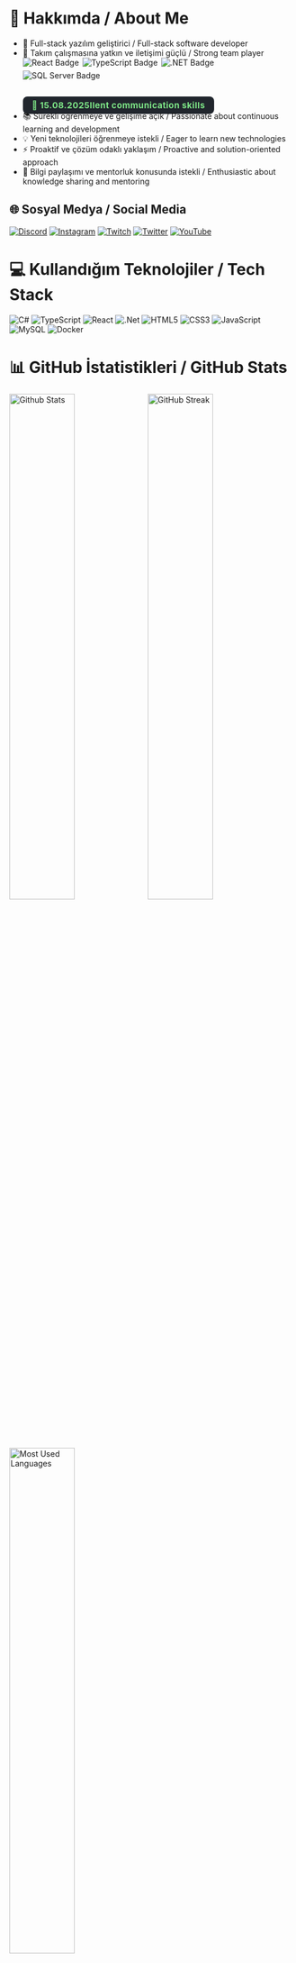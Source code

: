 # 💫 Hakkımda / About Me

- 🚀 Full-stack yazılım geliştirici / Full-stack software developer
- 👥 Takım çalışmasına yatkın ve iletişimi güçlü / Strong team player      <div style="margin-bottom:18px; display:flex; gap:6px; flex-wrap:wrap;">
        <img src="https://img.shields.io/badge/React-20232A?style=for-the-badge&logo=react&logoColor=61DAFB" alt="React Badge"/>
        <img src="https://img.shields.io/badge/TypeScript-007ACC?style=for-the-badge&logo=typescript&logoColor=white" alt="TypeScript Badge"/>
        <img src="https://img.shields.io/badge/.NET-512BD4?style=for-the-badge&logo=dotnet&logoColor=white" alt=".NET Badge"/>
        <img src="https://img.shields.io/badge/SQL%20Server-CC2927?style=for-the-badge&logo=microsoft-sql-server&logoColor=white" alt="SQL Server Badge"/>
      </div>
      <br>
      <div>
        <span style="background:#21262d; border-radius:8px; padding:6px 16px; color:#7ee787; font-size:1.08em; font-weight:700; letter-spacing:0.5px;">
          📅 15.08.2025llent communication skills
- 📚 Sürekli öğrenmeye ve gelişime açık / Passionate about continuous learning and development
- 💡 Yeni teknolojileri öğrenmeye istekli / Eager to learn new technologies
- ⚡ Proaktif ve çözüm odaklı yaklaşım / Proactive and solution-oriented approach
- 🤝 Bilgi paylaşımı ve mentorluk konusunda istekli / Enthusiastic about knowledge sharing and mentoring

## 🌐 Sosyal Medya / Social Media
[![Discord](https://img.shields.io/badge/Discord-%237289DA.svg?logo=discord&logoColor=white)](https://discord.gg/y68R7arX) 
[![Instagram](https://img.shields.io/badge/Instagram-%23E4405F.svg?logo=Instagram&logoColor=white)](https://instagram.com/polegut/) 
[![Twitch](https://img.shields.io/badge/Twitch-%239146FF.svg?logo=Twitch&logoColor=white)](https://twitch.tv/polegut) 
[![Twitter](https://img.shields.io/badge/Twitter-%231DA1F2.svg?logo=Twitter&logoColor=white)](https://twitter.com/polegut) 
[![YouTube](https://img.shields.io/badge/YouTube-%23FF0000.svg?logo=YouTube&logoColor=white)](https://youtube.com/channel/UCHrgDXcBzj-zxO_zueRr1rg)

# 💻 Kullandığım Teknolojiler / Tech Stack
![C#](https://img.shields.io/badge/c%23-%23239120.svg?style=for-the-badge&logo=c-sharp&logoColor=white) 
![TypeScript](https://img.shields.io/badge/typescript-%23007ACC.svg?style=for-the-badge&logo=typescript&logoColor=white) 
![React](https://img.shields.io/badge/react-%2320232a.svg?style=for-the-badge&logo=react&logoColor=%2361DAFB)
![.Net](https://img.shields.io/badge/.NET-5C2D91?style=for-the-badge&logo=.net&logoColor=white)
![HTML5](https://img.shields.io/badge/html5-%23E34F26.svg?style=for-the-badge&logo=html5&logoColor=white) 
![CSS3](https://img.shields.io/badge/css3-%231572B6.svg?style=for-the-badge&logo=css3&logoColor=white)
![JavaScript](https://img.shields.io/badge/javascript-%23323330.svg?style=for-the-badge&logo=javascript&logoColor=%23F7DF1E)
![MySQL](https://img.shields.io/badge/mysql-%2300f.svg?style=for-the-badge&logo=mysql&logoColor=white)
![Docker](https://img.shields.io/badge/docker-%230db7ed.svg?style=for-the-badge&logo=docker&logoColor=white)

# 📊 GitHub İstatistikleri / GitHub Stats
<div align-items="center">
  <img src="https://github-readme-stats.vercel.app/api?username=emirdnz&theme=dark&hide_border=true&include_all_commits=true&count_private=true" width="48%" alt="Github Stats"/>
  <img src="https://github-readme-streak-stats.herokuapp.com/?user=emirdnz&theme=dark&hide_border=true" width="48%" alt="GitHub Streak"/>
  <img src="https://github-readme-stats.vercel.app/api/top-langs/?username=emirdnz&theme=dark&hide_border=true&include_all_commits=true&count_private=true&layout=compact" width="48%" alt="Most Used Languages"/>
</div>

## 🚀 Gelecek Olan Projelerim / Upcoming Projects
<!-- 1. Proje -->
<table cellpadding="0" cellspacing="0" width="100%">
  <tr style="vertical-align:top;">    
    <td width="50%" valign="top"
        style="background:linear-gradient(135deg,#232526 0%,#414345 100%);border:1px solid #30363d;border-radius:20px;padding:36px 32px;margin:0 8px 36px 0;box-shadow:0 6px 32px #00000044;vertical-align:top;"><div style="display:flex; align-items:center; gap:16px; margin-bottom:16px;">
        <img display:block margin:auto 0; src="https://img.icons8.com/?size=100&id=42889&format=png&color=000000" alt="Bus Ticket Icon" width="40"/>
        <span style="color:#fff; font-size:2.2em; font-weight:1000; letter-spacing:1px; font-family:'Segoe UI Black', 'Arial Black', Arial, sans-serif; line-height:1;">
          BUS TICKET SYSTEM PROJECT
        </span>
      </div>
      <hr style="border:0; border-top:2px solid #fff; margin:8px 0 16px 0;">
      <div style="color:#b3bfc9; font-size:1.13em; margin-bottom:8px; font-weight:500;">
        Otobüs biletlerini çevrimiçi satma, rezervasyonları yönetme ve yolcu bilgilerini takip etme platformu.
      </div>
      <br>
      <div style="color:#b3bfc9; font-size:1.13em; margin-bottom:22px; font-weight:500;">
        Online bus ticket sales, reservation management, and passenger tracking platform.
      </div>
      <br>      <div style="margin-bottom:18px; display:flex; gap:6px; flex-wrap:wrap;">
        <img src="https://img.shields.io/badge/React-20232A?style=for-the-badge&logo=react&logoColor=61DAFB" alt="React Badge"/>
        <img src="https://img.shields.io/badge/TypeScript-007ACC?style=for-the-badge&logo=typescript&logoColor=white" alt="TypeScript Badge"/>
        <img src="https://img.shields.io/badge/.NET-512BD4?style=for-the-badge&logo=dotnet&logoColor=white" alt=".NET Badge"/>
        <img src="https://img.shields.io/badge/SQL%20Server-CC2927?style=for-the-badge&logo=microsoft-sql-server&logoColor=white" alt="SQL Server Badge"/>
      </div>
      <br>      <div>
        <span style="background:#21262d; border-radius:8px; padding:6px 16px; color:#7ee787; font-size:1.08em; font-weight:700; letter-spacing:0.5px;">          📅 30.08.2026
          <span style="color:#b3bfc9; font-size:0.95em; margin-left:8px;">
            | Tahmini Bitiş / Estimated Finish
          </span>
        </span><div style="margin-top:12px;">
          <img src="https://img.shields.io/badge/Status-Development-grey?style=flat&logo=github" alt="Development Badge" style="margin:3px;"/>
          <img src="https://img.shields.io/badge/In%20Progress-007bff?style=flat&logo=github&logoColor=white" alt="In Progress Badge" style="margin:3px;"/>
        </div>
      </div>
    </td>
    <!-- 2. Proje -->
    <td width="50%" valign="top"
        style="background:linear-gradient(135deg,#232526 0%,#414345 100%);border:1px solid #30363d;border-radius:20px;padding:36px 32px;margin:0 0 36px 8px;box-shadow:0 6px 32px #00000044;vertical-align:top;">      <div style="display:flex; align-items:center; gap:16px; margin-bottom:16px;">        <img src="https://img.icons8.com/?size=100&id=VbL8v3mm1qyp&format=png&color=000000" alt="Bank Icon" width="40"/>        <span style="color:#fff; font-size:2em; font-weight:1000; letter-spacing:1px; font-family:'Segoe UI Black', 'Arial Black', Arial, sans-serif;">
          Banka Sistemi
        </span>
      </div>
      <hr style="border:0; border-top:2px solid #fff; margin:8px 0 16px 0;">
      <div style="color:#b3bfc9; font-size:1.13em; margin-bottom:8px; font-weight:500;">
        Hesap açma, bakiye sorgulama, para yatırma/çekme ve müşteri işlemlerini yöneten temel bankacılık modülü.
      </div>
      <br>
      <div style="color:#b3bfc9; font-size:1.13em; margin-bottom:22px; font-weight:500;">
        Basic banking module for account opening, balance inquiry, deposit/withdrawal, and customer operations.
      </div>
      <br>      <div style="margin-bottom:18px; display:flex; gap:6px; flex-wrap:wrap;">
        <img src="https://img.shields.io/badge/React-20232A?style=for-the-badge&logo=react&logoColor=61DAFB" alt="React Badge"/>
        <img src="https://img.shields.io/badge/TypeScript-007ACC?style=for-the-badge&logo=typescript&logoColor=white" alt="TypeScript Badge"/>
        <img src="https://img.shields.io/badge/.NET-512BD4?style=for-the-badge&logo=dotnet&logoColor=white" alt=".NET Badge"/>
        <img src="https://img.shields.io/badge/SQL%20Server-CC2927?style=for-the-badge&logo=microsoft-sql-server&logoColor=white" alt="SQL Server Badge"/>
      </div>
      <br>
      <div>
        <span style="background:#21262d; border-radius:8px; padding:6px 16px; color:#7ee787; font-size:1.08em; font-weight:700; letter-spacing:0.5px;">          📅 30.08.2026
          <span style="color:#b3bfc9; font-size:0.95em; margin-left:8px;">
            | Tahmini Bitiş / Estimated Finish
          </span>
        </span>
        <div style="margin-top:12px;">
          <img src="https://img.shields.io/badge/Development-grey?style=flat&logo=github" alt="Development Badge" style="margin:3px;"/>
          <img src="https://img.shields.io/badge/In%20Progress-007bff?style=flat&logo=github&logoColor=white" alt="In Progress Badge" style="margin:3px;"/>
        </div>
      </div>
    </td>
  </tr>
  <tr style="vertical-align:top;">
    <!-- 3. Proje -->
    <td width="50%" valign="top"
        style="background:linear-gradient(135deg,#232526 0%,#414345 100%);border:1px solid #30363d;border-radius:20px;padding:36px 32px;margin:0 8px 36px 0;box-shadow:0 6px 32px #00000044;vertical-align:top;">      <div style="display:flex; align-items:center; gap:16px; margin-bottom:16px;">        <img src="https://img.icons8.com/?size=100&id=2dJqRM0qaMRJ&format=png&color=000000" alt="Mobile Banking Icon" width="40"/>        <span style="color:#fff; font-size:2em; font-weight:1000; letter-spacing:1px; font-family:'Segoe UI Black', 'Arial Black', Arial, sans-serif;">
          Mobil Banka Uygulaması
        </span>
      </div>
      <hr style="border:0; border-top:2px solid #fff; margin:8px 0 16px 0;">
      <div style="color:#b3bfc9; font-size:1.13em; margin-bottom:8px; font-weight:500;">
        Akıllı telefon ve tabletler için optimize edilmiş; kullanıcı dostu arayüzle bankacılık işlemlerini mobilde sunan uygulama.
      </div>
      <br>
      <div style="color:#b3bfc9; font-size:1.13em; margin-bottom:22px; font-weight:500;">
        Mobile banking app optimized for smartphones and tablets with user-friendly interface.
      </div>
      <br>      <div style="margin-bottom:18px; display:flex; gap:6px; flex-wrap:wrap;">
        <img src="https://img.shields.io/badge/React-20232A?style=for-the-badge&logo=react&logoColor=61DAFB" alt="React Badge"/>
        <img src="https://img.shields.io/badge/TypeScript-007ACC?style=for-the-badge&logo=typescript&logoColor=white" alt="TypeScript Badge"/>
        <img src="https://img.shields.io/badge/.NET-512BD4?style=for-the-badge&logo=dotnet&logoColor=white" alt=".NET Badge"/>
        <img src="https://img.shields.io/badge/SQL%20Server-CC2927?style=for-the-badge&logo=microsoft-sql-server&logoColor=white" alt="SQL Server Badge"/>
      </div>
      <br>
      <div>
        <span style="background:#21262d; border-radius:8px; padding:6px 16px; color:#7ee787; font-size:1.08em; font-weight:700; letter-spacing:0.5px;">          📅 30.08.2026
          <span style="color:#b3bfc9; font-size:0.95em; margin-left:8px;">
            | Tahmini Bitiş / Estimated Finish
          </span>
        </span>
        <div style="margin-top:12px;">
          <img src="https://img.shields.io/badge/Development-grey?style=flat&logo=github" alt="Development Badge" style="margin:3px;"/>
          <img src="https://img.shields.io/badge/In%20Progress-007bff?style=flat&logo=github&logoColor=white" alt="In Progress Badge" style="margin:3px;"/>
        </div>
      </div>
    </td>
    <!-- 4. Proje -->
    <td width="50%" valign="top"
        style="background:linear-gradient(135deg,#232526 0%,#414345 100%);border:1px solid #30363d;border-radius:20px;padding:36px 32px;margin:0 0 36px 8px;box-shadow:0 6px 32px #00000044;vertical-align:top;">      <div style="display:flex; align-items:center; gap:16px; margin-bottom:16px;">        <img src="https://cdn-icons-png.flaticon.com/512/3731/3731166.png" alt="ATM Icon" width="40"/>
        <span style="color:#fff; font-size:2em; font-weight:1000; letter-spacing:1px; font-family:'Segoe UI Black', 'Arial Black', Arial, sans-serif;">
          ATM Simülasyonu
        </span>
      </div>
      <hr style="border:0; border-top:2px solid #fff; margin:8px 0 16px 0;">
      <div style="color:#b3bfc9; font-size:1.13em; margin-bottom:8px; font-weight:500;">
        ATM cihaz simülasyonu; kart okuma, PIN doğrulama, para çekme/yatırma ve fiş basma gibi işlevleri içeriyor.
      </div>
      <br>
      <div style="color:#b3bfc9; font-size:1.13em; margin-bottom:22px; font-weight:500;">
        ATM device simulation with card reading, PIN verification, cash withdrawal/deposit, and receipt printing.
      </div>
      <br>      <div style="margin-bottom:18px; display:flex; gap:6px; flex-wrap:wrap;">
        <img src="https://img.shields.io/badge/React-20232A?style=for-the-badge&logo=react&logoColor=61DAFB" alt="React Badge"/>
        <img src="https://img.shields.io/badge/TypeScript-007ACC?style=for-the-badge&logo=typescript&logoColor=white" alt="TypeScript Badge"/>
        <img src="https://img.shields.io/badge/.NET-512BD4?style=for-the-badge&logo=dotnet&logoColor=white" alt=".NET Badge"/>
        <img src="https://img.shields.io/badge/SQL%20Server-CC2927?style=for-the-badge&logo=microsoft-sql-server&logoColor=white" alt="SQL Server Badge"/>
      </div>
      <br>
      <div>
        <span style="background:#21262d; border-radius:8px; padding:6px 16px; color:#7ee787; font-size:1.08em; font-weight:700; letter-spacing:0.5px;">          📅 30.08.2026
          <span style="color:#b3bfc9; font-size:0.95em; margin-left:8px;">
            | Tahmini Bitiş / Estimated Finish
          </span>
        </span>
        <div style="margin-top:12px;">
          <img src="https://img.shields.io/badge/Development-grey?style=flat&logo=github" alt="Development Badge" style="margin:3px;"/>
          <img src="https://img.shields.io/badge/In%20Progress-007bff?style=flat&logo=github&logoColor=white" alt="In Progress Badge" style="margin:3px;"/>
        </div>
      </div>
    </td>
  </tr>
  <tr style="vertical-align:top;">
    <!-- 5. Proje -->
    <td width="50%" valign="top"
        style="background:linear-gradient(135deg,#232526 0%,#414345 100%);border:1px solid #30363d;border-radius:20px;padding:36px 32px;margin:0 8px 36px 0;box-shadow:0 6px 32px #00000044;vertical-align:top;">      <div style="display:flex; align-items:center; gap:16px; margin-bottom:16px;">        <img src="https://cdn-icons-png.flaticon.com/512/5847/5847169.png" alt="Machine Automation Icon" width="40"/>        <span style="color:#fff; font-size:2em; font-weight:1000; letter-spacing:1px; font-family:'Segoe UI Black', 'Arial Black', Arial, sans-serif;">
          CNC Makine Otomasyonu
        </span>
      </div>
      <hr style="border:0; border-top:2px solid #fff; margin:8px 0 16px 0;">
      <div style="color:#b3bfc9; font-size:1.13em; margin-bottom:8px; font-weight:500;">
        CNC makinelerindeki iş emirlerini otomatik sıraya koyup kontrol eden, süreç bildirimleriyle üretimi izleyen kontrol sistemi.
      </div>
      <br>
      <div style="color:#b3bfc9; font-size:1.13em; margin-bottom:22px; font-weight:500;">
        Control system for automating job orders and monitoring production in CNC machines with process notifications.
      </div>
      <br>      <div style="margin-bottom:18px; display:flex; gap:6px; flex-wrap:wrap;">
        <img src="https://img.shields.io/badge/React-20232A?style=for-the-badge&logo=react&logoColor=61DAFB" alt="React Badge"/>
        <img src="https://img.shields.io/badge/TypeScript-007ACC?style=for-the-badge&logo=typescript&logoColor=white" alt="TypeScript Badge"/>
        <img src="https://img.shields.io/badge/.NET-512BD4?style=for-the-badge&logo=dotnet&logoColor=white" alt=".NET Badge"/>
        <img src="https://img.shields.io/badge/SignalR/WebSocket-6DB33F?style=for-the-badge&logo=websocket&logoColor=white" alt="SignalR Badge"/>
        <img src="https://img.shields.io/badge/SQL%20Server-CC2927?style=for-the-badge&logo=microsoft-sql-server&logoColor=white" alt="SQL Server Badge"/>
      </div>
      <br>
      <div>
        <span style="background:#21262d; border-radius:8px; padding:6px 16px; color:#7ee787; font-size:1.08em; font-weight:700; letter-spacing:0.5px;">          📅 30.08.2026
          <span style="color:#b3bfc9; font-size:0.95em; margin-left:8px;">
            | Tahmini Bitiş / Estimated Finish
          </span>
        </span>
        <div style="margin-top:12px;">
          <img src="https://img.shields.io/badge/Development-grey?style=flat&logo=github" alt="Development Badge" style="margin:3px;"/>
          <img src="https://img.shields.io/badge/In%20Progress-007bff?style=flat&logo=github&logoColor=white" alt="In Progress Badge" style="margin:3px;"/>
        </div>
      </div>
    </td>
    <!-- 6. Proje -->
    <td width="50%" valign="top"
        style="background:linear-gradient(135deg,#232526 0%,#414345 100%);border:1px solid #30363d;border-radius:20px;padding:36px 32px;margin:0 0 36px 8px;box-shadow:0 6px 32px #00000044;vertical-align:top;">      <div style="display:flex; align-items:center; gap:16px; margin-bottom:16px;">        <img src="https://cdn-icons-png.flaticon.com/512/8635/8635521.png" alt="Blog Icon" width="40"/>        <span style="color:#fff; font-size:2em; font-weight:1000; letter-spacing:1px; font-family:'Segoe UI Black', 'Arial Black', Arial, sans-serif;">
          Kişisel Blog Sitesi
        </span>
      </div>
      <hr style="border:0; border-top:2px solid #fff; margin:8px 0 16px 0;">
      <div style="color:#b3bfc9; font-size:1.13em; margin-bottom:8px; font-weight:500;">
        Kullanıcının yazılarını oluşturup düzenleyebileceği, kategori ve etiketlerle içerik yönetimi sunan kişisel blog CMS’i.
      </div>
      <br>
      <div style="color:#b3bfc9; font-size:1.13em; margin-bottom:22px; font-weight:500;">
        Personal blog CMS for creating, editing posts and managing content with categories and tags.
      </div>
      <br>      <div style="margin-bottom:18px; display:flex; gap:6px; flex-wrap:wrap;">
        <img src="https://img.shields.io/badge/React-20232A?style=for-the-badge&logo=react&logoColor=61DAFB" alt="React Badge"/>
        <img src="https://img.shields.io/badge/TypeScript-007ACC?style=for-the-badge&logo=typescript&logoColor=white" alt="TypeScript Badge"/>
        <img src="https://img.shields.io/badge/.NET-512BD4?style=for-the-badge&logo=dotnet&logoColor=white" alt=".NET Badge"/>
        <img src="https://img.shields.io/badge/SQL%20Server-CC2927?style=for-the-badge&logo=microsoft-sql-server&logoColor=white" alt="SQL Server Badge"/>
      </div>
      <br>
      <div>
        <span style="background:#21262d; border-radius:8px; padding:6px 16px; color:#7ee787; font-size:1.08em; font-weight:700; letter-spacing:0.5px;">          📅 30.08.2026
          <span style="color:#b3bfc9; font-size:0.95em; margin-left:8px;">
            | Tahmini Bitiş / Estimated Finish
          </span>
        </span>
        <div style="margin-top:12px;">
          <img src="https://img.shields.io/badge/Development-grey?style=flat&logo=github" alt="Development Badge" style="margin:3px;"/>
          <img src="https://img.shields.io/badge/In%20Progress-007bff?style=flat&logo=github&logoColor=white" alt="In Progress Badge" style="margin:3px;"/>
        </div>
      </div>
    </td>
  </tr>
  <tr style="vertical-align:top;">
    <!-- 7. Proje -->
    <td width="50%" valign="top"
        style="background:linear-gradient(135deg,#232526 0%,#414345 100%);border:1px solid #30363d;border-radius:20px;padding:36px 32px;margin:0 8px 36px 0;box-shadow:0 6px 32px #00000044;vertical-align:top;">      <div style="display:flex; align-items:center; gap:16px; margin-bottom:16px;">        <img src="https://cdn-icons-png.flaticon.com/512/8382/8382834.png" alt="HR System Icon" width="40"/>        <span style="color:#fff; font-size:2em; font-weight:1000; letter-spacing:1px; font-family:'Segoe UI Black', 'Arial Black', Arial, sans-serif;">
          İnsan Kaynakları Sistemi
        </span>
      </div>
      <hr style="border:0; border-top:2px solid #fff; margin:8px 0 16px 0;">      <div style="color:#b3bfc9; font-size:1.13em; margin-bottom:8px; font-weight:500;">
        İşe alım, personel verileri, izin ve puantaj takibi gibi insan kaynakları süreçlerini yöneten panel.
        <br><span style="color:#f39c12; font-weight:700; margin-top:6px; display:inline-block;">⚠️ This is a school project</span>
      </div>
      <br>
      <div style="color:#b3bfc9; font-size:1.13em; margin-bottom:22px; font-weight:500;">
        HR panel for recruitment, personnel data, leave and payroll tracking.
      </div>
      <br>      <div style="margin-bottom:18px; display:flex; gap:6px; flex-wrap:wrap;">
        <img src="https://img.shields.io/badge/React-20232A?style=for-the-badge&logo=react&logoColor=61DAFB" alt="React Badge"/>
        <img src="https://img.shields.io/badge/TypeScript-007ACC?style=for-the-badge&logo=typescript&logoColor=white" alt="TypeScript Badge"/>
        <img src="https://img.shields.io/badge/.NET-512BD4?style=for-the-badge&logo=dotnet&logoColor=white" alt=".NET Badge"/>
        <img src="https://img.shields.io/badge/SQL%20Server-CC2927?style=for-the-badge&logo=microsoft-sql-server&logoColor=white" alt="SQL Server Badge"/>
      </div>
      <br>
      <div>
        <span style="background:#21262d; border-radius:8px; padding:6px 16px; color:#7ee787; font-size:1.08em; font-weight:700; letter-spacing:0.5px;">          📅 30.08.2026
          <span style="color:#b3bfc9; font-size:0.95em; margin-left:8px;">
            | Tahmini Bitiş / Estimated Finish
          </span>
        </span>
        <div style="margin-top:12px;">
          <img src="https://img.shields.io/badge/Development-grey?style=flat&logo=github" alt="Development Badge" style="margin:3px;"/>
          <img src="https://img.shields.io/badge/In%20Progress-007bff?style=flat&logo=github&logoColor=white" alt="In Progress Badge" style="margin:3px;"/>
        </div>
      </div>
    </td>
    <!-- 8. Proje -->
    <td width="50%" valign="top"
        style="background:linear-gradient(135deg,#232526 0%,#414345 100%);border:1px solid #30363d;border-radius:20px;padding:36px 32px;margin:0 0 36px 8px;box-shadow:0 6px 32px #00000044;vertical-align:top;">      <div style="display:flex; align-items:center; gap:16px; margin-bottom:16px;">        <img src="https://cdn-icons-png.flaticon.com/512/5968/5968217.png" alt="Amazon Icon" width="40"/>        <span style="color:#fff; font-size:2em; font-weight:1000; letter-spacing:1px; font-family:'Segoe UI Black', 'Arial Black', Arial, sans-serif;">
          Amazon E-Ticaret Klonu
        </span>
      </div>
      <hr style="border:0; border-top:2px solid #fff; margin:8px 0 16px 0;">      <div style="color:#b3bfc9; font-size:1.13em; margin-bottom:8px; font-weight:500;">
        Ürün listeleme, sepet, ödeme entegrasyonu ve kullanıcı profili yönetimini barındıran e-ticaret klon uygulaması.
        <br><span style="color:#f39c12; font-weight:700; margin-top:6px; display:inline-block;">⚠️ This is a school project</span>
      </div>
      <br>
      <div style="color:#b3bfc9; font-size:1.13em; margin-bottom:22px; font-weight:500;">
        E-commerce clone app with product listing, cart, payment integration and user profile management.
      </div>
      <br>      <div style="margin-bottom:18px; display:flex; gap:6px; flex-wrap:wrap;">
        <img src="https://img.shields.io/badge/React-20232A?style=for-the-badge&logo=react&logoColor=61DAFB" alt="React Badge"/>
        <img src="https://img.shields.io/badge/TypeScript-007ACC?style=for-the-badge&logo=typescript&logoColor=white" alt="TypeScript Badge"/>
        <img src="https://img.shields.io/badge/.NET-512BD4?style=for-the-badge&logo=dotnet&logoColor=white" alt=".NET Badge"/>
        <img src="https://img.shields.io/badge/SQL%20Server-CC2927?style=for-the-badge&logo=microsoft-sql-server&logoColor=white" alt="SQL Server Badge"/>
      </div>
      <br>
      <div>
        <span style="background:#21262d; border-radius:8px; padding:6px 16px; color:#7ee787; font-size:1.08em; font-weight:700; letter-spacing:0.5px;">          📅 30.08.2026
          <span style="color:#b3bfc9; font-size:0.95em; margin-left:8px;">
            | Tahmini Bitiş / Estimated Finish
          </span>
        </span>
        <div style="margin-top:12px;">
          <img src="https://img.shields.io/badge/Development-grey?style=flat&logo=github" alt="Development Badge" style="margin:3px;"/>
          <img src="https://img.shields.io/badge/In%20Progress-007bff?style=flat&logo=github&logoColor=white" alt="In Progress Badge" style="margin:3px;"/>
        </div>
      </div>
    </td>
  </tr>
  <tr>
    <!-- 9. Proje -->
    <td width="50%" valign="top"
        style="background:linear-gradient(135deg,#232526 0%,#414345 100%);
               border:1px solid #30363d;
               border-radius:20px;
               padding:36px 32px;
               margin:0 8px 36px 0;
               box-shadow:0 6px 32px #00000044;">
      <div style="display:flex; align-items:center; gap:16px; margin-bottom:16px;">        <img src="https://cdn-icons-png.flaticon.com/512/8090/8090438.png" alt="Restaurant Menu Icon" width="40"/>        <span style="color:#fff; font-size:2em; font-weight:1000; letter-spacing:1px; font-family:'Segoe UI Black', 'Arial Black', Arial, sans-serif;">
          Restoran Menü Yönetimi
        </span>
      </div>
      <hr style="border:0; border-top:2px solid #fff; margin:8px 0 16px 0;">      <div style="color:#b3bfc9; font-size:1.13em; margin-bottom:8px; font-weight:500;">
        Restoranlardaki menü öğelerini yönetme, kategori ve fiyatlandırma ekleme/çıkarma işlemlerini kolaylaştıran sistem.
        <br><span style="color:#f39c12; font-weight:700; margin-top:6px; display:inline-block;">⚠️ This is a school project</span>
      </div>
      <br>
      <div style="color:#b3bfc9; font-size:1.13em; margin-bottom:22px; font-weight:500;">
        System for managing restaurant menu items, categories and pricing.
      </div>
      <br>      <div style="margin-bottom:18px; display:flex; gap:6px; flex-wrap:wrap;">
        <img src="https://img.shields.io/badge/React-20232A?style=for-the-badge&logo=react&logoColor=61DAFB" alt="React Badge"/>
        <img src="https://img.shields.io/badge/TypeScript-007ACC?style=for-the-badge&logo=typescript&logoColor=white" alt="TypeScript Badge"/>
        <img src="https://img.shields.io/badge/.NET-512BD4?style=for-the-badge&logo=dotnet&logoColor=white" alt=".NET Badge"/>
        <img src="https://img.shields.io/badge/SQL%20Server-CC2927?style=for-the-badge&logo=microsoft-sql-server&logoColor=white" alt="SQL Server Badge"/>
      </div>
      <br>
      <div>
        <span style="background:#21262d; border-radius:8px; padding:6px 16px; color:#7ee787; font-size:1.08em; font-weight:700; letter-spacing:0.5px;">          📅 30.08.2026
          <span style="color:#b3bfc9; font-size:0.95em; margin-left:8px;">
            | Tahmini Bitiş / Estimated Finish
          </span>
        </span>
        <div style="margin-top:12px;">
          <img src="https://img.shields.io/badge/Development-grey?style=flat&logo=github" alt="Development Badge" style="margin:3px;"/>
          <img src="https://img.shields.io/badge/In%20Progress-007bff?style=flat&logo=github&logoColor=white" alt="In Progress Badge" style="margin:3px;"/>
        </div>
      </div>
    </td>
  </tr>
  <tr>
    <!-- 10. Proje -->
    <td width="50%" valign="top"
        style="background:linear-gradient(135deg,#232526 0%,#414345 100%);
               border:1px solid #30363d;
               border-radius:20px;
               padding:36px 32px;
               margin:0 0 36px 8px;
               box-shadow:0 6px 32px #00000044;">
      <div style="display:flex; align-items:center; gap:16px; margin-bottom:16px;">        <img src="https://cdn-icons-png.flaticon.com/512/5968/5968756.png" alt="Discord Icon" width="40"/>        <span style="color:#fff; font-size:2em; font-weight:1000; letter-spacing:1px; font-family:'Segoe UI Black', 'Arial Black', Arial, sans-serif;">
          Discord Bot Uygulaması
        </span>
      </div>
      <hr style="border:0; border-top:2px solid #fff; margin:8px 0 16px 0;">
      <div style="color:#b3bfc9; font-size:1.13em; margin-bottom:8px; font-weight:500;">
        Discord sunucularında moderasyon, komut yönetimi ve otomatik bildirimler yapabilen bot altyapısı.
      </div>
      <br>
      <div style="color:#b3bfc9; font-size:1.13em; margin-bottom:22px; font-weight:500;">
        Discord bot infrastructure for moderation, command management and automatic notifications.
      </div>
      <br>      <div style="margin-bottom:18px; display:flex; gap:6px; flex-wrap:wrap;">
        <img src="https://img.shields.io/badge/C%23-239120?style=for-the-badge&logo=c-sharp&logoColor=white" alt="C# Badge"/>
        <img src="https://img.shields.io/badge/Discord.Net-5865F2?style=for-the-badge&logo=discord&logoColor=white" alt="Discord.Net Badge"/>
        <img src="https://img.shields.io/badge/.NET-512BD4?style=for-the-badge&logo=dotnet&logoColor=white" alt=".NET Badge"/>
        <img src="https://img.shields.io/badge/SQLite-003B57?style=for-the-badge&logo=sqlite&logoColor=white" alt="SQLite Badge"/>
      </div>
      <br>
      <div>
        <span style="background:#21262d; border-radius:8px; padding:6px 16px; color:#7ee787; font-size:1.08em; font-weight:700; letter-spacing:0.5px;">          📅 30.08.2026
          <span style="color:#b3bfc9; font-size:0.95em; margin-left:8px;">
            | Tahmini Bitiş / Estimated Finish
          </span>
        </span>
        <div style="margin-top:12px;">
          <img src="https://img.shields.io/badge/Development-grey?style=flat&logo=github" alt="Development Badge" style="margin:3px;"/>
          <img src="https://img.shields.io/badge/In%20Progress-007bff?style=flat&logo=github&logoColor=white" alt="In Progress Badge" style="margin:3px;"/>
        </div>
      </div>
    </td>
  </tr>
  <tr>
    <!-- 11. Proje -->
    <td width="50%" valign="top"
        style="background:linear-gradient(135deg,#232526 0%,#414345 100%);
               border:2px solid #2ecc71;
               border-radius:20px;
               padding:36px 32px;
               margin:0 8px 36px 0;
               box-shadow:0 6px 32px #00000044;">      <div style="display:flex; align-items:center; gap:16px; margin-bottom:16px;">        <img src="https://cdn-icons-png.flaticon.com/512/4876/4876647.png" alt="CNC Website Icon" width="40"/>        <span style="color:#2ecc71; font-size:2em; font-weight:1000; letter-spacing:1px; font-family:'Segoe UI Black', 'Arial Black', Arial, sans-serif;">
          CNC Kurumsal Web Sitesi
        </span>
      </div>
      <hr style="border:0; border-top:2px solid #2ecc71; margin:8px 0 16px 0;">
      <div style="color:#b3bfc9; font-size:1.13em; margin-bottom:8px; font-weight:500;">
        ✅ <b>Proje tamamlandı!</b> <br>
        Emir Otomat CNC’nin ürün tanıtımı, teknik çizim yükleme ve teklif alma formu içeren kurumsal web sitesi.
      </div>
      <br>
      <div style="color:#b3bfc9; font-size:1.13em; margin-bottom:22px; font-weight:500;">
        ✅ <b>Project completed!</b> <br>
        Corporate website for Emir Otomat CNC with product showcase, technical drawing upload and quotation form.
      </div>
      <br>      <div style="margin-bottom:18px; display:flex; gap:6px; flex-wrap:wrap;">
        <img src="https://img.shields.io/badge/React-20232A?style=for-the-badge&logo=react&logoColor=61DAFB" alt="React Badge"/>
        <img src="https://img.shields.io/badge/TypeScript-007ACC?style=for-the-badge&logo=typescript&logoColor=white" alt="TypeScript Badge"/>
        <img src="https://img.shields.io/badge/.NET-512BD4?style=for-the-badge&logo=dotnet&logoColor=white" alt=".NET Badge"/>
        <img src="https://img.shields.io/badge/SQL%20Server-CC2927?style=for-the-badge&logo=microsoft-sql-server&logoColor=white" alt="SQL Server Badge"/>
      </div>
      <br>
      <div>
        <span style="background:#21262d; border-radius:8px; padding:6px 16px; color:#2ecc71; font-size:1.08em; font-weight:700; letter-spacing:0.5px;">
          🏁 TAMAMLANDI / COMPLETED
        </span>
        <div style="margin-top:12px;">
          <img src="https://img.shields.io/badge/Completed-2ecc71?style=flat&logo=github&logoColor=white" alt="Completed Badge" style="margin:3px;"/>
        </div>
      </div>
    </td>
    <!-- 12. Proje -->
    <td width="50%" valign="top"
        style="background:linear-gradient(135deg,#232526 0%,#414345 100%);
               border:1px solid #30363d;
               border-radius:20px;
               padding:36px 32px;
               margin:0 0 36px 8px;
               box-shadow:0 6px 32px #00000044;">      <div style="display:flex; align-items:center; gap:16px; margin-bottom:16px;">        <img src="https://cdn-icons-png.flaticon.com/512/3387/3387987.png" alt="Corporate Website Icon" width="40"/>        <span style="color:#fff; font-size:2em; font-weight:1000; letter-spacing:1px; font-family:'Segoe UI Black', 'Arial Black', Arial, sans-serif;">
          Kurumsal Web Siteleri
        </span>
      </div>
      <hr style="border:0; border-top:2px solid #fff; margin:8px 0 16px 0;">
      <div style="color:#b3bfc9; font-size:1.13em; margin-bottom:8px; font-weight:500;">
        Deniz Holding ve bağlı birimlerinin kurumsal tanıtım, hizmet ve iletişim bilgilerini sunan üç ayrı web sitesi.
      </div>
      <br>
      <div style="color:#b3bfc9; font-size:1.13em; margin-bottom:22px; font-weight:500;">
        Three corporate websites for Deniz Holding and its subsidiaries.
      </div>
      <br>      <div style="margin-bottom:18px; display:flex; gap:6px; flex-wrap:wrap;">
        <img src="https://img.shields.io/badge/React-20232A?style=for-the-badge&logo=react&logoColor=61DAFB" alt="React Badge"/>
        <img src="https://img.shields.io/badge/TypeScript-007ACC?style=for-the-badge&logo=typescript&logoColor=white" alt="TypeScript Badge"/>
        <img src="https://img.shields.io/badge/.NET-512BD4?style=for-the-badge&logo=dotnet&logoColor=white" alt=".NET Badge"/>
        <img src="https://img.shields.io/badge/SQL%20Server-CC2927?style=for-the-badge&logo=microsoft-sql-server&logoColor=white" alt="SQL Server Badge"/>
      </div>
      <br>
      <div>
        <span style="background:#21262d; border-radius:8px; padding:6px 16px; color:#7ee787; font-size:1.08em; font-weight:700; letter-spacing:0.5px;">          📅 30.08.2026
          <span style="color:#b3bfc9; font-size:0.95em; margin-left:8px;">
            | Tahmini Bitiş / Estimated Finish
          </span>
        </span>
        <div style="margin-top:12px;">
          <img src="https://img.shields.io/badge/Development-grey?style=flat&logo=github" alt="Development Badge" style="margin:3px;"/>
          <img src="https://img.shields.io/badge/In%20Progress-007bff?style=flat&logo=github&logoColor=white" alt="In Progress Badge" style="margin:3px;"/>
        </div>
      </div>
    </td>
  </tr>
  <tr>
    <!-- 13. Proje -->
    <td width="50%" valign="top"
        style="background:linear-gradient(135deg,#232526 0%,#414345 100%);
               border:1px solid #30363d;
               border-radius:20px;
               padding:36px 32px;
               margin:0 8px 36px 0;
               box-shadow:0 6px 32px #00000044;">      <div style="display:flex; align-items:center; gap:16px; margin-bottom:16px;">        <img src="https://cdn-icons-png.flaticon.com/512/3334/3334886.png" alt="Templates Icon" width="40"/>        <span style="color:#fff; font-size:2em; font-weight:1000; letter-spacing:1px; font-family:'Segoe UI Black', 'Arial Black', Arial, sans-serif;">
          React Web Şablonları
        </span>
      </div>
      <hr style="border:0; border-top:2px solid #fff; margin:8px 0 16px 0;">
      <div style="color:#b3bfc9; font-size:1.13em; margin-bottom:8px; font-weight:500;">
        Farklı tema ve düzenlerde, hazır bileşenlerle hızlıca proje başlatmaya yarayan React şablon paketi.
      </div>
      <br>
      <div style="color:#b3bfc9; font-size:1.13em; margin-bottom:22px; font-weight:500;">
        React template pack for quickly starting projects with ready-made components and different layouts.
      </div>
      <br>      <div style="margin-bottom:18px; display:flex; gap:6px; flex-wrap:wrap;">
        <img src="https://img.shields.io/badge/React-20232A?style=for-the-badge&logo=react&logoColor=61DAFB" alt="React Badge"/>
        <img src="https://img.shields.io/badge/TypeScript-007ACC?style=for-the-badge&logo=typescript&logoColor=white" alt="TypeScript Badge"/>
        <img src="https://img.shields.io/badge/Storybook-FF4785?style=for-the-badge&logo=storybook&logoColor=white" alt="Storybook Badge"/>
        <img src="https://img.shields.io/badge/NPM-CB3837?style=for-the-badge&logo=npm&logoColor=white" alt="NPM Badge"/>
      </div>
      <br>
      <div>
        <span style="background:#21262d; border-radius:8px; padding:6px 16px; color:#7ee787; font-size:1.08em; font-weight:700; letter-spacing:0.5px;">          📅 30.08.2026
          <span style="color:#b3bfc9; font-size:0.95em; margin-left:8px;">
            | Tahmini Bitiş / Estimated Finish
          </span>
        </span>
        <div style="margin-top:12px;">
          <img src="https://img.shields.io/badge/Development-grey?style=flat&logo=github" alt="Development Badge" style="margin:3px;"/>
          <img src="https://img.shields.io/badge/In%20Progress-007bff?style=flat&logo=github&logoColor=white" alt="In Progress Badge" style="margin:3px;"/>
        </div>
      </div>
    </td>
    <!-- 14. Proje -->
    <td width="50%" valign="top"
        style="background:linear-gradient(135deg,#232526 0%,#414345 100%);
               border:1px solid #30363d;
               border-radius:20px;
               padding:36px 32px;
               margin:0 0 36px 8px;
               box-shadow:0 6px 32px #00000044;">      <div style="display:flex; align-items:center; gap:16px; margin-bottom:16px;">        <img src="https://cdn-icons-png.flaticon.com/512/3004/3004458.png" alt="Hospital Appointment Icon" width="40"/>        <span style="color:#fff; font-size:2em; font-weight:1000; letter-spacing:1px; font-family:'Segoe UI Black', 'Arial Black', Arial, sans-serif;">
          Hastane Randevu Sistemi
        </span>
      </div>
      <hr style="border:0; border-top:2px solid #fff; margin:8px 0 16px 0;">
      <div style="color:#b3bfc9; font-size:1.13em; margin-bottom:8px; font-weight:500;">
        Hastaların doktor ve poliklinik randevularını online almasını, değişiklik ve iptallerini yapmasını sağlayan sistem.
      </div>
      <br>
      <div style="color:#b3bfc9; font-size:1.13em; margin-bottom:22px; font-weight:500;">
        System for patients to book, change and cancel doctor and clinic appointments online.
      </div>
      <br>      <div style="margin-bottom:18px; display:flex; gap:6px; flex-wrap:wrap;">
        <img src="https://img.shields.io/badge/React-20232A?style=for-the-badge&logo=react&logoColor=61DAFB" alt="React Badge"/>
        <img src="https://img.shields.io/badge/TypeScript-007ACC?style=for-the-badge&logo=typescript&logoColor=white" alt="TypeScript Badge"/>
        <img src="https://img.shields.io/badge/.NET-512BD4?style=for-the-badge&logo=dotnet&logoColor=white" alt=".NET Badge"/>
        <img src="https://img.shields.io/badge/SQL%20Server-CC2927?style=for-the-badge&logo=microsoft-sql-server&logoColor=white" alt="SQL Server Badge"/>
      </div>
      <br>
      <div>
        <span style="background:#21262d; border-radius:8px; padding:6px 16px; color:#7ee787; font-size:1.08em; font-weight:700; letter-spacing:0.5px;">          📅 30.08.2026
          <span style="color:#b3bfc9; font-size:0.95em; margin-left:8px;">
            | Tahmini Bitiş / Estimated Finish
          </span>
        </span>
        <div style="margin-top:12px;">
          <img src="https://img.shields.io/badge/Development-grey?style=flat&logo=github" alt="Development Badge" style="margin:3px;"/>
          <img src="https://img.shields.io/badge/In%20Progress-007bff?style=flat&logo=github&logoColor=white" alt="In Progress Badge" style="margin:3px;"/>
        </div>
      </div>
    </td>
  </tr>
  <tr>
    <!-- 15. Proje -->
    <td width="50%" valign="top"
        style="background:linear-gradient(135deg,#232526 0%,#414345 100%);
               border:1px solid #30363d;               border-radius:20px;
               padding:36px 32px;
               margin:0 8px 36px 0;
               box-shadow:0 6px 32px #00000044;">      <div style="display:flex; align-items:center; gap:16px; margin-bottom:16px;">        <img src="https://cdn-icons-png.flaticon.com/512/3500/3500833.png" alt="Order Workflow Icon" width="40"/>        <span style="color:#fff; font-size:2em; font-weight:1000; letter-spacing:1px; font-family:'Segoe UI Black', 'Arial Black', Arial, sans-serif;">
          Sipariş Yönetim Platformu
        </span>
      </div>
      <hr style="border:0; border-top:2px solid #fff; margin:8px 0 16px 0;">
      <div style="color:#b3bfc9; font-size:1.13em; margin-bottom:8px; font-weight:500;">
        Üretim siparişlerinin girişinden faturalamaya kadar tüm aşamaları (onay, üretim takibi, bildirim, vade yönetimi) yöneten merkezi platform.
      </div>
      <br>
      <div style="color:#b3bfc9; font-size:1.13em; margin-bottom:22px; font-weight:500;">
        Central platform for managing all stages of production orders from entry to invoicing (approval, tracking, notifications, maturity management).
      </div>
      <br>      <div style="margin-bottom:18px; display:flex; gap:6px; flex-wrap:wrap;">
        <img src="https://img.shields.io/badge/React-20232A?style=for-the-badge&logo=react&logoColor=61DAFB" alt="React Badge"/>
        <img src="https://img.shields.io/badge/TypeScript-007ACC?style=for-the-badge&logo=typescript&logoColor=white" alt="TypeScript Badge"/>
        <img src="https://img.shields.io/badge/.NET-512BD4?style=for-the-badge&logo=dotnet&logoColor=white" alt=".NET Badge"/>
        <img src="https://img.shields.io/badge/SignalR/WebSocket-6DB33F?style=for-the-badge&logo=websocket&logoColor=white" alt="SignalR Badge"/>
        <img src="https://img.shields.io/badge/SQL%20Server-CC2927?style=for-the-badge&logo=microsoft-sql-server&logoColor=white" alt="SQL Server Badge"/>
      </div>
      <br>
      <div>
        <span style="background:#21262d; border-radius:8px; padding:6px 16px; color:#7ee787; font-size:1.08em; font-weight:700; letter-spacing:0.5px;">          📅 30.08.2026
          <span style="color:#b3bfc9; font-size:0.95em; margin-left:8px;">
            | Tahmini Bitiş / Estimated Finish
          </span>
        </span>
        <div style="margin-top:12px;">
          <img src="https://img.shields.io/badge/Development-grey?style=flat&logo=github" alt="Development Badge" style="margin:3px;"/>
          <img src="https://img.shields.io/badge/In%20Progress-007bff?style=flat&logo=github&logoColor=white" alt="In Progress Badge" style="margin:3px;"/>
        </div>
      </div>
    </td>
    <!-- 16. Proje -->
    <td width="50%" valign="top"
        style="background:linear-gradient(135deg,#232526 0%,#414345 100%);               border:1px solid #30363d;               border-radius:20px;
               padding:36px 32px;
               margin:0 0 36px 8px;
               box-shadow:0 6px 32px #00000044;">      <div style="display:flex; align-items:center; gap:16px; margin-bottom:16px;">
        <img src="https://cdn-icons-png.flaticon.com/512/686/686589.png" alt="Game Console Icon" width="40" style="filter: brightness(0) invert(1);"/>
        <span style="color:#fff; font-size:2em; font-weight:1000; letter-spacing:1px; font-family:'Segoe UI Black', 'Arial Black', Arial, sans-serif;">
          Oyun Sunucusu Platformu
        </span>
      </div>
      <hr style="border:0; border-top:2px solid #fff; margin:8px 0 16px 0;">
      <div style="color:#b3bfc9; font-size:1.13em; margin-bottom:8px; font-weight:500;">
        FiveM tabanlı GTA V/GTA 6 sunucu kurulum, oyuncu yönetimi ve web tabanlı yönetici paneli sunan proje.
      </div>
      <br>
      <div style="color:#b3bfc9; font-size:1.13em; margin-bottom:22px; font-weight:500;">
        Project for FiveM-based GTA V/VI server setup, player management and web admin panel.
      </div>
      <br>      <div style="margin-bottom:18px; display:flex; gap:6px; flex-wrap:wrap;">
        <img src="https://img.shields.io/badge/Cfx.re-FF4754?style=for-the-badge&logo=fivem&logoColor=white" alt="Cfx.re Badge"/>
        <img src="https://img.shields.io/badge/React-20232A?style=for-the-badge&logo=react&logoColor=61DAFB" alt="React Badge"/>
        <img src="https://img.shields.io/badge/TypeScript-007ACC?style=for-the-badge&logo=typescript&logoColor=white" alt="TypeScript Badge"/>
        <img src="https://img.shields.io/badge/.NET-512BD4?style=for-the-badge&logo=dotnet&logoColor=white" alt=".NET Badge"/>
        <img src="https://img.shields.io/badge/MySQL-4479A1?style=for-the-badge&logo=mysql&logoColor=white" alt="MySQL Badge"/>
        <img src="https://img.shields.io/badge/Docker-2496ED?style=for-the-badge&logo=docker&logoColor=white" alt="Docker Badge"/>
      </div>
      <br>
      <div>
        <span style="background:#21262d; border-radius:8px; padding:6px 16px; color:#7ee787; font-size:1.08em; font-weight:700; letter-spacing:0.5px;">          📅 30.08.2026
          <span style="color:#b3bfc9; font-size:0.95em; margin-left:8px;">
            | Tahmini Bitiş / Estimated Finish
          </span>
        </span>
        <div style="margin-top:12px;">
          <img src="https://img.shields.io/badge/Development-grey?style=flat&logo=github" alt="Development Badge" style="margin:3px;"/>
          <img src="https://img.shields.io/badge/In%20Progress-007bff?style=flat&logo=github&logoColor=white" alt="In Progress Badge" style="margin:3px;"/>
        </div>
      </div>
    </td>
  </tr>
</table>

